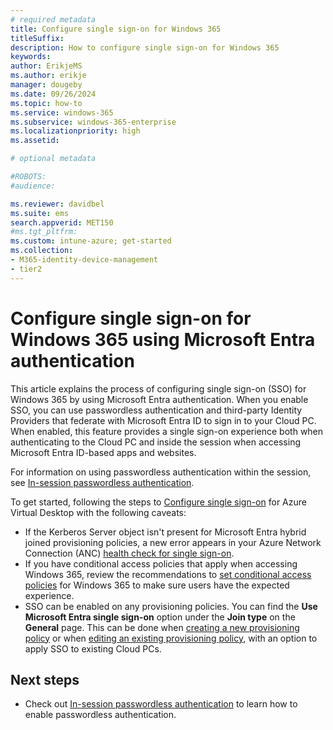 ```yaml
---
# required metadata
title: Configure single sign-on for Windows 365
titleSuffix:
description: How to configure single sign-on for Windows 365
keywords:
author: ErikjeMS  
ms.author: erikje
manager: dougeby
ms.date: 09/26/2024
ms.topic: how-to
ms.service: windows-365
ms.subservice: windows-365-enterprise
ms.localizationpriority: high
ms.assetid: 

# optional metadata

#ROBOTS:
#audience:

ms.reviewer: davidbel
ms.suite: ems
search.appverid: MET150
#ms.tgt_pltfrm:
ms.custom: intune-azure; get-started
ms.collection:
- M365-identity-device-management
- tier2
---
```


# Configure single sign-on for Windows 365 using Microsoft Entra authentication

This article explains the process of configuring single sign-on (SSO) for Windows 365 by using Microsoft Entra authentication. When you enable SSO, you can use passwordless authentication and third-party Identity Providers that federate with Microsoft Entra ID to sign in to your Cloud PC. When enabled, this feature provides a single sign-on experience both when authenticating to the Cloud PC and inside the session when accessing Microsoft Entra ID-based apps and websites.

For information on using passwordless authentication within the session, see [In-session passwordless authentication](identity-authentication.md#in-session-passwordless-authentication).

To get started, following the steps to [Configure single sign-on](/azure/virtual-desktop/configure-single-sign-on) for Azure Virtual Desktop with the following caveats:

- If the Kerberos Server object isn't present for Microsoft Entra hybrid joined provisioning policies, a new error appears in your Azure Network Connection (ANC) [health check for single sign-on](health-checks.md#supported-checks).
- If you have conditional access policies that apply when accessing Windows 365, review the recommendations to [set conditional access policies](set-conditional-access-policies.md) for Windows 365 to make sure users have the expected experience.
- SSO can be enabled on any provisioning policies. You can find the **Use Microsoft Entra single sign-on** option under the **Join type** on the **General** page. This can be done when [creating a new provisioning policy](create-provisioning-policy.md#continue-creating-a-provisioning-policy) or when [editing an existing provisioning policy](edit-provisioning-policy.md), with an option to apply SSO to existing Cloud PCs.

## Next steps

- Check out [In-session passwordless authentication](identity-authentication.md#in-session-passwordless-authentication) to learn how to enable passwordless authentication.
